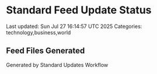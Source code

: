 # Standard Feed Update Status
Last updated: Sun Jul 27 16:14:57 UTC 2025
Categories: technology,business,world

## Feed Files Generated

Generated by Standard Updates Workflow
